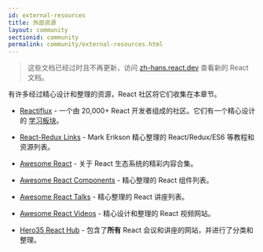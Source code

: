 ```yaml
---
id: external-resources
title: 外部资源
layout: community
sectionid: community
permalink: community/external-resources.html
---
```


<div class="scary">

> 这些文档已经过时且不再更新，访问 [zh-hans.react.dev](https://zh-hans.react.dev) 查看新的 React 文档。

</div>

有许多经过精心设计和整理的资源，React 社区将它们收集在本章节。

- [Reactiflux](https://www.reactiflux.com/) - 一个由 20,000+ React 开发者组成的社区。它们有一个精心设计的 [学习板块](https://www.reactiflux.com/learning/)。

- [React-Redux Links](https://github.com/markerikson/react-redux-links) - Mark Erikson 精心整理的 React/Redux/ES6 等教程和资源列表。

- [Awesome React](https://github.com/enaqx/awesome-react) - 关于 React 生态系统的精彩内容合集。

- [Awesome React Components](https://github.com/brillout/awesome-react-components) - 精心整理的 React 组件列表。

- [Awesome React Talks](https://github.com/tiaanduplessis/awesome-react-talks) - 精心整理的 React 讲座列表。

- [Awesome React Videos](https://www.awesomereact.com) - 精心设计和整理的 React 视频网站。

- [Hero35 React Hub](https://hero35.com/topic/react) - 包含了**所有** React 会议和讲座的网站，并进行了分类和整理。
